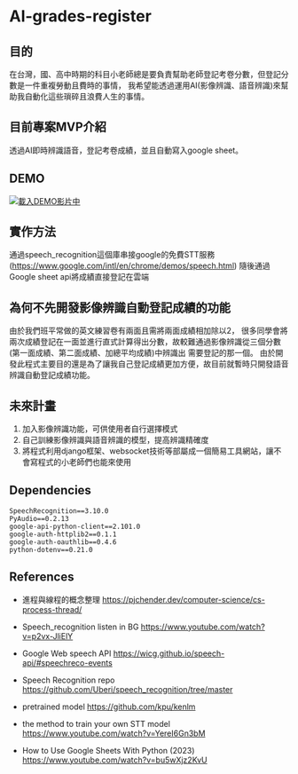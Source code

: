 # AI-grades-register

## 目的
在台灣，國、高中時期的科目小老師總是要負責幫助老師登記考卷分數，但登記分數是一件重複勞動且費時的事情，
我希望能透過運用AI(影像辨識、語音辨識)來幫助我自動化這些瑣碎且浪費人生的事情。

## 目前專案MVP介紹
透過AI即時辨識語音，登記考卷成績，並且自動寫入google sheet。

## DEMO
[![載入DEMO影片中](https://img.youtube.com/vi/ICIQxyWSBdY/0.jpg)](https://youtu.be/ICIQxyWSBdY)


## 實作方法
通過speech_recognition這個庫串接google的免費STT服務(https://www.google.com/intl/en/chrome/demos/speech.html)
隨後通過 Google sheet api將成績直接登記在雲端


## 為何不先開發影像辨識自動登記成績的功能
由於我們班平常做的英文練習卷有兩面且需將兩面成績相加除以2，
很多同學會將兩次成績登記在一面並進行直式計算得出分數，故較難通過影像辨識從三個分數(第一面成績、第二面成績、加總平均成績)中辨識出
需要登記的那一個。
由於開發此程式主要目的還是為了讓我自己登記成績更加方便，故目前就暫時只開發語音辨識自動登記成績功能。


## 未來計畫
1. 加入影像辨識功能，可供使用者自行選擇模式
2. 自己訓練影像辨識與語音辨識的模型，提高辨識精確度
3. 將程式利用django框架、websocket技術等部屬成一個簡易工具網站，讓不會寫程式的小老師們也能來使用


## Dependencies
```
SpeechRecognition==3.10.0
PyAudio==0.2.13
google-api-python-client==2.101.0
google-auth-httplib2==0.1.1
google-auth-oauthlib==0.4.6
python-dotenv==0.21.0
```

## References
- 進程與線程的概念整理
https://pjchender.dev/computer-science/cs-process-thread/

- Speech_recognition listen in BG
https://www.youtube.com/watch?v=p2vx-JliElY

- Google Web speech API
https://wicg.github.io/speech-api/#speechreco-events

- Speech Recognition repo
https://github.com/Uberi/speech_recognition/tree/master

- pretrained model
https://github.com/kpu/kenlm

- the method to train your own STT model
https://www.youtube.com/watch?v=YereI6Gn3bM

- How to Use Google Sheets With Python (2023)
https://www.youtube.com/watch?v=bu5wXjz2KvU